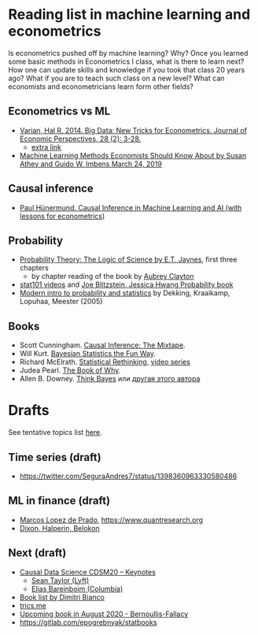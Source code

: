# Reading list in machine learning and econometrics

Is econometrics pushed off by machine learning? Why?
Once you learned some basic methods in Econometrics I class, what is there to learn next? 
How one can update skills and knowledge if you took that class 20 years ago? 
What if you are to teach such class on a new level?
What can economists and econometricians learn form other fields?

## Econometrics vs ML

- [Varian, Hal R. 2014. Big Data: New Tricks for Econometrics. Journal of Economic Perspectives, 28 (2): 3-28.](https://www.aeaweb.org/articles?id=10.1257/jep.28.2.3)
  - [extra link](https://people.ischool.berkeley.edu/~hal/Papers/2013/ml.pdf)
- [Machine Learning Methods Economists Should Know About by Susan Athey and Guido W. Imbens
March 24, 2019](https://www.gsb.stanford.edu/faculty-research/working-papers/machine-learning-methods-economists-should-know-about)

## Causal inference

- [Paul Hünermund. Causal Inference in Machine Learning and AI (with lessons for econometrics)](https://twitter.com/PHuenermund/status/1258480147407257605)

## Probability 

- [Probability Theory: The Logic of Science by E.T. Jaynes](https://bayes.wustl.edu/etj/prob/book.pdf), first three chapters
  - by chapter reading of the book by [Aubrey Clayton](https://www.youtube.com/playlist?list=PL9v9IXDsJkktefQzX39wC2YG07vw7DsQ_)
- [stat101 videos](https://www.youtube.com/playlist?list=PL2SOU6wwxB0uwwH80KTQ6ht66KWxbzTIo) and [Joe Blitzstein, Jessica Hwang Probability book](http://probabilitybook.net)
- [Modern intro to probability and statistics](https://cis.temple.edu/~latecki/Courses/CIS2033-Spring13/Modern_intro_probability_statistics_Dekking05.pdf) by Dekking, Kraaikamp, Lopuhaa, Meester (2005)

## Books

- Scott Cunningham. [Causal Inference: The Mixtape](https://mixtape.scunning.com/).
- Will Kurt. [Bayesian Statistics the Fun Way](https://nostarch.com/learnbayes).
- Richard McElrath. [Statistical Rethinking](https://xcelab.net/rm/statistical-rethinking), [video series](https://www.youtube.com/watch?v=h5aPo5wXN8E)
- Judea Pearl. [The Book of Why](https://en.wikipedia.org/wiki/The_Book_of_Why).
- Allen B. Downey. [Think Bayes](http://allendowney.github.io/ThinkBayes2/index.html) или [другая этого автора](https://greenteapress.com/wp/)

# Drafts

See tentative topics list [here](topics.md).

## Time series (draft)

- https://twitter.com/SeguraAndres7/status/1398360963330580486

## ML in finance (draft)

- [Marcos Lopez de Prado](https://papers.ssrn.com/sol3/papers.cfm?abstract_id=3365271), <https://www.quantresearch.org>
- [Dixon, Halperin, Belokon](https://github.com/mfrdixon/ML_Finance_Codes)

## Next (draft)

- [Causal Data Science CDSM20 – Keynotes](https://causalscience.netlify.app/programme/keynote-videos/)
  - [Sean Taylor (Lyft)](https://www.youtube.com/watch?v=oTeygIetj34)
  - [Elias Bareinboim (Columbia)](https://www.youtube.com/watch?v=kMo2ChRAvuo) 
- [Book list by Dimitri Bianco](https://www.youtube.com/watch?v=pOThNItNuqE)
- [trics.me](https://trics.me/)
- [Upcoming book in August 2020 - Bernoullis-Fallacy](https://www.amazon.com/Bernoullis-Fallacy-Statistical-Illogic-Science/dp/0231199945)
- https://gitlab.com/epogrebnyak/statbooks
